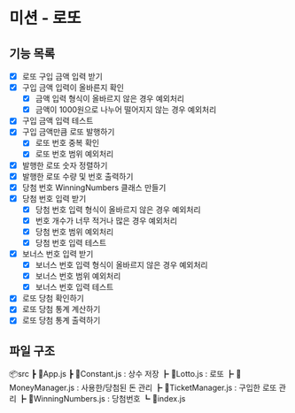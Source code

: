 # 미션 - 로또

##  기능 목록
- [x] 로또 구입 금액 입력 받기
- [x] 구입 금액 입력이 올바른지 확인
    - [x] 금액 입력 형식이 올바르지 않은 경우 예외처리
    - [x] 금액이 1000원으로 나누어 떨어지지 않는 경우 예외처리
- [x] 구입 금액 입력 테스트
- [x] 구입 금액만큼 로또 발행하기
    - [x] 로또 번호 중복 확인
    - [x] 로또 번호 범위 예외처리
- [x] 발행한 로또 숫자 정렬하기
- [x] 발행한 로또 수량 및 번호 출력하기
- [x] 당첨 번호 WinningNumbers 클래스 만들기
- [x] 당첨 번호 입력 받기
    - [x] 당첨 번호 입력 형식이 올바르지 않은 경우 예외처리
    - [x] 번호 개수가 너무 적거나 많은 경우 예외처리
    - [x] 당첨 번호 범위 예외처리
    - [x] 당첨 번호 입력 테스트
- [x] 보너스 번호 입력 받기
    - [x] 보너스 번호 입력 형식이 올바르지 않은 경우 예외처리
    - [x] 보너스 번호 범위 예외처리
    - [x] 보너스 번호 입력 테스트
- [x] 로또 당첨 확인하기
- [x] 로또 당첨 통계 계산하기
- [x] 로또 당첨 통계 출력하기

## 파일 구조
📦src
 ┣ 📜App.js
 ┣ 📜Constant.js : 상수 저장
 ┣ 📜Lotto.js : 로또
 ┣ 📜MoneyManager.js : 사용한/당첨된 돈 관리
 ┣ 📜TicketManager.js : 구입한 로또 관리
 ┣ 📜WinningNumbers.js : 당첨번호
 ┗ 📜index.js